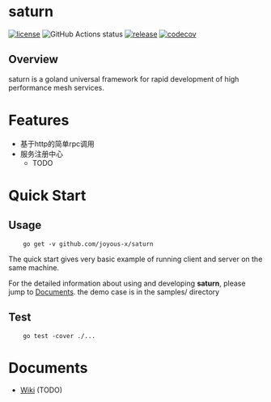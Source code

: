 # saturn
[![license](https://img.shields.io/github/license/joyous-x/saturn.svg)](https://github.com/joyous-x/saturn/blob/master/LICENSE)
![GitHub Actions status](https://github.com/joyous-x/saturn/workflows/code-analyzer/badge.svg)
[![release](https://img.shields.io/github/release/joyous-x/saturn.svg)](https://github.com/joyous-x/saturn/releases/latest)
[![codecov](https://codecov.io/gh/joyous-x/saturn/branch/master/graph/badge.svg)](https://codecov.io/gh/joyous-x/saturn)

## Overview
saturn is a goland universal framework for rapid development of high performance mesh services.

# Features
+ 基于http的简单rpc调用
+ 服务注册中心
    - TODO

# Quick Start

## Usage
```
    go get -v github.com/joyous-x/saturn
```
The quick start gives very basic example of running client and server on the same machine. 

For the detailed information about using and developing **saturn**, please jump to [Documents](#Documents). the demo case is in the samples/ directory


## Test
```
    go test -cover ./...
```

# Documents
- [Wiki](https://github.com/joyous-x/saturn/wiki) (TODO)